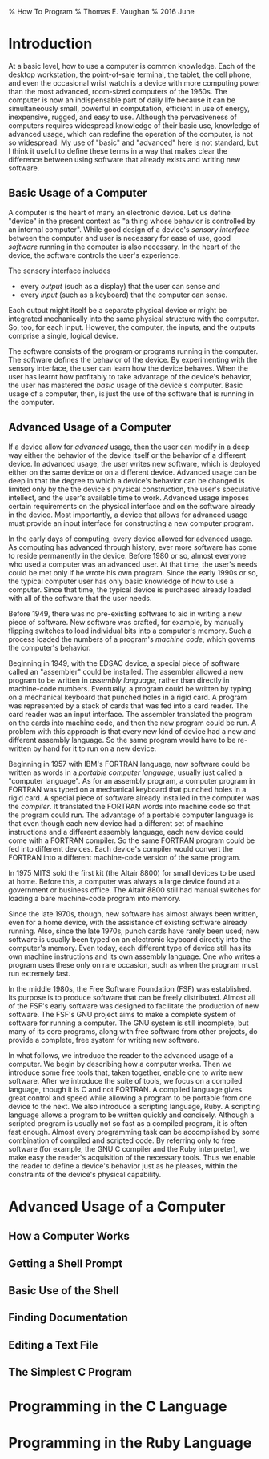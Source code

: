 % How To Program
% Thomas E. Vaughan
% 2016 June

# Introduction

At a basic level, how to use a computer is common knowledge.  Each of the
desktop workstation, the point-of-sale terminal, the tablet, the cell phone,
and even the occasional wrist watch is a device with more computing power than
the most advanced, room-sized computers of the 1960s.  The computer is now an
indispensable part of daily life because it can be simultaneously small,
powerful in computation, efficient in use of energy, inexpensive, rugged, and
easy to use.  Although the pervasiveness of computers requires widespread
knowledge of their basic use, knowledge of advanced usage, which can redefine
the operation of the computer, is not so widespread.  My use of "basic" and
"advanced" here is not standard, but I think it useful to define these terms in
a way that makes clear the difference between using software that already
exists and writing new software.

## Basic Usage of a Computer

A computer is the heart of many an electronic device.  Let us define "device"
in the present context as "a thing whose behavior is controlled by an internal
computer".  While good design of a device's *sensory interface* between the
computer and user is necessary for ease of use, good *software* running in the
computer is also necessary.  In the heart of the device, the software controls
the user's experience.

The sensory interface includes

 - every *output* (such as a display) that the user can sense and
 - every *input* (such as a keyboard) that the computer can sense.

Each output might itself be a separate physical device or might be integrated
mechanically into the same physical structure with the computer. So, too, for
each input. However, the computer, the inputs, and the outputs comprise a
single, logical device.

The software consists of the program or programs running in the computer.  The
software defines the behavior of the device.  By experimenting with the sensory
interface, the user can learn how the device behaves.  When the user has learnt
how profitably to take advantage of the device's behavior, the user has
mastered the *basic* usage of the device's computer.  Basic usage of a
computer, then, is just the use of the software that is running in the
computer.

## Advanced Usage of a Computer

If a device allow for *advanced* usage, then the user can modify in a deep way
either the behavior of the device itself or the behavior of a different device.
In advanced usage, the user writes new software, which is deployed either on
the same device or on a different device.  Advanced usage can be deep in that
the degree to which a device's behavior can be changed is limited only by the
the device's physical construction, the user's speculative intellect, and the
user's available time to work.  Advanced usage imposes certain requirements on
the physical interface and on the software already in the device.  Most
importantly, a device that allows for advanced usage must provide an input
interface for constructing a new computer program.

In the early days of computing, every device allowed for advanced usage.  As
computing has advanced through history, ever more software has come to reside
permanently in the device.  Before 1980 or so, almost everyone who used a
computer was an advanced user.  At that time, the user's needs could be met
only if he wrote his own program.  Since the early 1990s or so, the typical
computer user has only basic knowledge of how to use a computer.  Since that
time, the typical device is purchased already loaded with all of the software
that the user needs.

Before 1949, there was no pre-existing software to aid in writing a new piece
of software.  New software was crafted, for example, by manually flipping
switches to load individual bits into a computer's memory.  Such a process
loaded the numbers of a program's *machine code*, which governs the computer's
behavior.

Beginning in 1949, with the EDSAC device, a special piece of software called an
"assembler" could be installed.  The assembler allowed a new program to be
written in *assembly language*, rather than directly in machine-code numbers.
Eventually, a program could be written by typing on a mechanical keyboard that
punched holes in a rigid card.  A program was represented by a stack of cards
that was fed into a card reader.  The card reader was an input interface.  The
assembler translated the program on the cards into machine code, and then the
new program could be run.  A problem with this approach is that every new kind
of device had a new and different assembly language.  So the same program would
have to be re-written by hand for it to run on a new device.

Beginning in 1957 with IBM's FORTRAN language, new software could be written as
words in a *portable computer language*, usually just called a "computer
language".  As for an assembly program, a computer program in FORTRAN was typed
on a mechanical keyboard that punched holes in a rigid card.  A special piece
of software already installed in the computer was the *compiler*.  It
translated the FORTRAN words into machine code so that the program could run.
The advantage of a portable computer language is that even though each new
device had a different set of machine instructions and a different assembly
language, each new device could come with a FORTRAN compiler.  So the same
FORTRAN program could be fed into different devices.  Each device's compiler
would convert the FORTRAN into a different machine-code version of the same
program.

In 1975 MITS sold the first kit (the Altair 8800) for small devices to be used
at home.  Before this, a computer was always a large device found at a
government or business office.  The Altair 8800 still had manual switches for
loading a bare machine-code program into memory.

Since the late 1970s, though, new software has almost always been written, even
for a home device, with the assistance of existing software already running.
Also, since the late 1970s, punch cards have rarely been used; new software is
usually been typed on an electronic keyboard directly into the computer's
memory.  Even today, each different type of device still has its own machine
instructions and its own assembly language.  One who writes a program uses
these only on rare occasion, such as when the program must run extremely fast.

In the middle 1980s, the Free Software Foundation (FSF) was established.  Its
purpose is to produce software that can be freely distributed.  Almost all of
the FSF's early software was designed to facilitate the production of new
software.  The FSF's GNU project aims to make a complete system of software for
running a computer.  The GNU system is still incomplete, but many of its core
programs, along with free software from other projects, do provide a complete,
free system for writing new software.

In what follows, we introduce the reader to the advanced usage of a computer.
We begin by describing how a computer works.  Then we introduce some free tools
that, taken together, enable one to write new software.  After we introduce the
suite of tools, we focus on a compiled language, though it is C and not
FORTRAN.  A compiled language gives great control and speed while allowing a
program to be portable from one device to the next.  We also introduce a
scripting language, Ruby.  A scripting language allows a program to be written
quickly and concisely.  Although a scripted program is usually not so fast as a
compiled program, it is often fast enough.  Almost every programming task can
be accomplished by some combination of compiled and scripted code.  By
referring only to free software (for example, the GNU C compiler and the Ruby
interpreter), we make easy the reader's acquisition of the necessary tools.
Thus we enable the reader to define a device's behavior just as he pleases,
within the constraints of the device's physical capability.

# Advanced Usage of a Computer

## How a Computer Works

## Getting a Shell Prompt

## Basic Use of the Shell

## Finding Documentation

## Editing a Text File

## The Simplest C Program

# Programming in the C Language

# Programming in the Ruby Language

